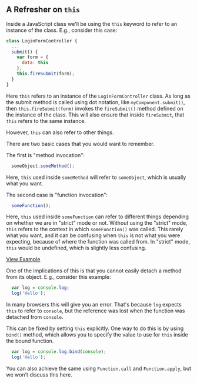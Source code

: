 ## A Refresher on `this`

Inside a JavaScript class we'll be using the `this` keyword to refer to an instance of the class. E.g., consider this case:
 
```js
class LoginFormController {
  ...
  submit() {
    var form = {
      data: this
    };
    this.fireSubmit(form);
  }
}
```

Here `this` refers to an instance of the `LoginFormController` class. As long as the submit method is called using dot notation, like `myComponent.submit()`, then `this.fireSubmit(form)` invokes the `fireSubmit()` method defined on the instance of the class. This will also ensure that inside `fireSubmit`, that `this` refers to the same instance.

However, `this` can also refer to other things.

There are two basic cases that you would want to remember.

The first is "method invocation":

```js
  someObject.someMethod();
```

Here, `this` used inside `someMethod` will refer to `someObject`, which is usually what you want.

The second case is "function invocation":

```js
  someFunction();
```

Here, `this` used inside `someFunction` can refer to different things depending on whether we are in "strict" mode or not. Without using the "strict" mode, `this` refers to the context in which `someFunction()` was called. This rarely what you want, and it can be confusing when `this` is not what you were expecting, because of where the function was called from. In "strict" mode, `this` would be undefined, which is slightly less confusing.

[View Example](http://jsbin.com/vekawimihe/2/edit?js,console)

One of the implications of this is that you cannot easily detach a method from its object. E.g., consider this example:

```js
  var log = console.log;
  log('Hello');
```

In many browsers this will give you an error. That's because `log` expects `this` to refer to `console`, but the reference was lost when the function was detached from `console`.

This can be fixed by setting `this` explicitly. One way to do this is by using `bind()` method, which allows you to specify the value to use for `this` inside the bound function.

```js
  var log = console.log.bind(console);
  log('Hello');
```

You can also achieve the same using `Function.call` and `Function.apply`, but we won't discuss this here.
